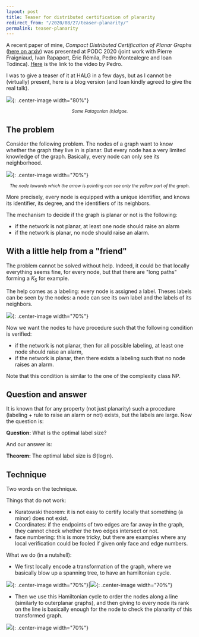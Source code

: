 ```yaml
---
layout: post
title: Teaser for distributed certification of planarity
redirect_from: "/2020/08/27/teaser-planarity/"
permalink: teaser-planarity
---
```


A recent paper of mine, 
*Compact Distributed Certification of Planar Graphs* 
([here on arxiv](https://arxiv.org/abs/2005.05863)) was presented at 
PODC 2020 (joint work with Pierre Fraigniaud, Ivan Rapaport, 
Éric Rémila, Pedro Montealegre and Ioan Todinca). 
[Here](https://www.youtube.com/watch?v=J428OKdCYDE) is the link to 
the video by Pedro. 

I was to give a teaser of it at HALG in a few days, but as I 
cannot be (virtually) present, here is a blog version (and Ioan 
kindly agreed to give the real talk).

![](assets/halgae.jpg){: .center-image width="80%"}
<p align="center"><small><i>
Some Patagonian (h)algae.
</i></small></p>

## The problem

Consider the following problem.
The nodes of a graph want to know whether the graph they live in is 
planar. But every node has a very limited knowledge of the graph.
Basically, every node can only see its neighborhood.

![](assets/planar-teaser-local.png){: .center-image width="70%"}
<p align="center"><small><i>
The node towards which the arrow is pointing can see only the yellow 
part of the graph.
</i></small></p>

More precisely, every node is equipped with a unique identifier, and 
knows its identifier, its degree, and the identifiers of its neighbors.

The mechanism to decide if the graph is planar or not is the following:

* if the network is not planar, at least one node should raise an alarm
* if the network is planar, no node should raise an alarm.

## With a little help from a "friend"

The problem cannot be solved without help. Indeed, it could be that 
locally everything seems fine, for every node, but that there are "long 
paths" forming a $K_{5}$ for example. 

The help comes as a labeling: every node is assigned a label. 
Theses labels can be seen by the nodes: a node can see its own label 
and the labels of its neighbors.

![](assets/planar-teaser-labels.png){: .center-image width="70%"}

Now we want the nodes to have procedure such that the following 
condition is verified:

* if the network is not planar, then for all possible labeling, 
at least one node should raise an alarm,
* if the network is planar, then there exists a labeling such that 
no node raises an alarm.

Note that this condition is similar to the one of the complexity class 
NP. 

## Question and answer

It is known that for any property (not just planarity) such a procedure 
(labeling + rule to raise an alarm or not) exists, but the labels are 
large. Now the question is:

**Question:** What is the optimal label size? 

And our answer is:

**Theorem:** The optimal label size is $\Theta(\log n)$.

## Technique

Two words on the technique. 

Things that do not work:

* Kuratowski theorem: it is not easy to certify locally that something 
(a minor) does not exist.
* Coordinates: if the endpoints of two edges are far away in the graph, 
they cannot check whether the two edges intersect or not.
* face numbering: this is more tricky, but there are examples where any 
local verification could be fooled if given only face and edge numbers.

What we do (in a nutshell):

* We first locally encode a transformation of the graph, where we 
basically blow up a spanning tree, to have an hamiltonian cycle. 

![](assets/planar-teaser-tree-1.png){: .center-image width="70%"}|![](assets/planar-teaser-tree-2.png){: .center-image width="70%"}

* Then we use this Hamiltonian cycle to order the nodes along a line 
(similarly to outerplanar graphs), and then giving to every node its 
rank on the line is basically enough for the node to check the planarity
of this transformed graph. 

![](assets/planar-teaser-outerplanar.png){: .center-image width="70%"}

 
